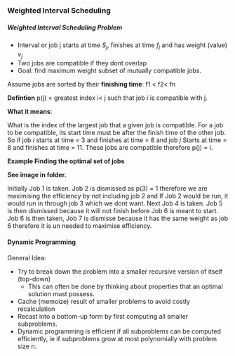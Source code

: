 ### Weighted Interval Scheduling 

##### Weighted Interval Scheduling Problem

- Interval or job j starts at time $S_j$, finishes at time $f_j$ and has weight (value) $v_j$
- Two jobs are compatible if they dont overlap
- Goal: find maximum weight subset of mutually compatible jobs.



Assume jobs are sorted by their **finishing time**: f1 < f2< fn

**Defintion** p(j) = greatest index i< j such that job i is compatible with j.

**What it means**:

What is the index of the largest job that a given job is compatible. For a job to be compatible, its start time must be after the finish time of the other job. So if job $i$ starts at time = 3 and finishes at time = 8 and job $j$ Starts at time = 8 and finishes at time = 11. These jobs are compatible therefore p(j) = i.

**Example Finding the optimal set of jobs**

**See image in folder.**

Initially Job 1 is taken. Job 2 is dismissed as p(3) = 1 therefore we are maximising the efficiency by not including job 2 and If Job 2 would be run, it would run in through job 3 which we dont want. Next Job 4 is taken. Job 5 is then dismissed because it will not finish before Job 6 is meant to start. Job 6 is then taken, Job 7 is dismisse because it has the same weight as job 6 therefore it is un needed to maximise efficiency.



#### Dynamic Programming

General Idea:

- Try to break down the problem into a smaller recursive version of itself (top-down)
  - This can often be done by thinking about properties that an optimal solution must possess.
- Cache (memoize) result of smaller problems to avoid costly recalculation
- Recast into a bottom-up form by first computing all smaller subproblems.
- Dynamic programming is efficient if all subproblems can be computed efficiently, ie if subproblems grow at most polynomially with problem size n.